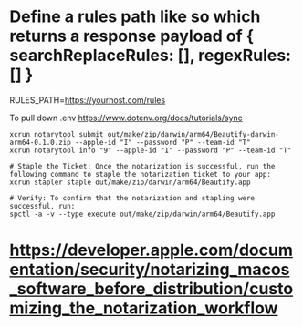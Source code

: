 # Define a rules path like so which returns a response payload of { searchReplaceRules: [], regexRules: [] }

RULES_PATH=https://yourhost.com/rules

To pull down .env
https://www.dotenv.org/docs/tutorials/sync

```
xcrun notarytool submit out/make/zip/darwin/arm64/Beautify-darwin-arm64-0.1.0.zip --apple-id "I" --password "P" --team-id "T"
xcrun notarytool info "9" --apple-id "I" --password "P" --team-id "T"

# Staple the Ticket: Once the notarization is successful, run the following command to staple the notarization ticket to your app:
xcrun stapler staple out/make/zip/darwin/arm64/Beautify.app

# Verify: To confirm that the notarization and stapling were successful, run:
spctl -a -v --type execute out/make/zip/darwin/arm64/Beautify.app
```

# https://developer.apple.com/documentation/security/notarizing_macos_software_before_distribution/customizing_the_notarization_workflow
